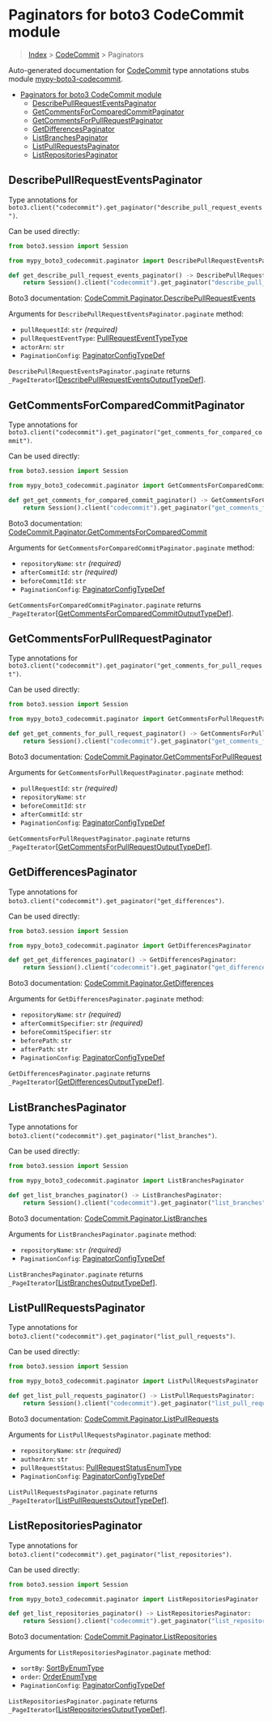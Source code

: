 <a id="paginators-for-boto3-codecommit-module"></a>

# Paginators for boto3 CodeCommit module

> [Index](../README.md) > [CodeCommit](./README.md) > Paginators

Auto-generated documentation for
[CodeCommit](https://boto3.amazonaws.com/v1/documentation/api/latest/reference/services/codecommit.html#CodeCommit)
type annotations stubs module
[mypy-boto3-codecommit](https://pypi.org/project/mypy-boto3-codecommit/).

- [Paginators for boto3 CodeCommit module](#paginators-for-boto3-codecommit-module)
  - [DescribePullRequestEventsPaginator](#describepullrequesteventspaginator)
  - [GetCommentsForComparedCommitPaginator](#getcommentsforcomparedcommitpaginator)
  - [GetCommentsForPullRequestPaginator](#getcommentsforpullrequestpaginator)
  - [GetDifferencesPaginator](#getdifferencespaginator)
  - [ListBranchesPaginator](#listbranchespaginator)
  - [ListPullRequestsPaginator](#listpullrequestspaginator)
  - [ListRepositoriesPaginator](#listrepositoriespaginator)

<a id="describepullrequesteventspaginator"></a>

## DescribePullRequestEventsPaginator

Type annotations for
`boto3.client("codecommit").get_paginator("describe_pull_request_events")`.

Can be used directly:

```python
from boto3.session import Session

from mypy_boto3_codecommit.paginator import DescribePullRequestEventsPaginator

def get_describe_pull_request_events_paginator() -> DescribePullRequestEventsPaginator:
    return Session().client("codecommit").get_paginator("describe_pull_request_events")
```

Boto3 documentation:
[CodeCommit.Paginator.DescribePullRequestEvents](https://boto3.amazonaws.com/v1/documentation/api/latest/reference/services/codecommit.html#CodeCommit.Paginator.DescribePullRequestEvents)

Arguments for `DescribePullRequestEventsPaginator.paginate` method:

- `pullRequestId`: `str` *(required)*
- `pullRequestEventType`:
  [PullRequestEventTypeType](./literals.md#pullrequesteventtypetype)
- `actorArn`: `str`
- `PaginationConfig`:
  [PaginatorConfigTypeDef](./type_defs.md#paginatorconfigtypedef)

`DescribePullRequestEventsPaginator.paginate` returns
`_PageIterator`\[[DescribePullRequestEventsOutputTypeDef](./type_defs.md#describepullrequesteventsoutputtypedef)\].

<a id="getcommentsforcomparedcommitpaginator"></a>

## GetCommentsForComparedCommitPaginator

Type annotations for
`boto3.client("codecommit").get_paginator("get_comments_for_compared_commit")`.

Can be used directly:

```python
from boto3.session import Session

from mypy_boto3_codecommit.paginator import GetCommentsForComparedCommitPaginator

def get_get_comments_for_compared_commit_paginator() -> GetCommentsForComparedCommitPaginator:
    return Session().client("codecommit").get_paginator("get_comments_for_compared_commit")
```

Boto3 documentation:
[CodeCommit.Paginator.GetCommentsForComparedCommit](https://boto3.amazonaws.com/v1/documentation/api/latest/reference/services/codecommit.html#CodeCommit.Paginator.GetCommentsForComparedCommit)

Arguments for `GetCommentsForComparedCommitPaginator.paginate` method:

- `repositoryName`: `str` *(required)*
- `afterCommitId`: `str` *(required)*
- `beforeCommitId`: `str`
- `PaginationConfig`:
  [PaginatorConfigTypeDef](./type_defs.md#paginatorconfigtypedef)

`GetCommentsForComparedCommitPaginator.paginate` returns
`_PageIterator`\[[GetCommentsForComparedCommitOutputTypeDef](./type_defs.md#getcommentsforcomparedcommitoutputtypedef)\].

<a id="getcommentsforpullrequestpaginator"></a>

## GetCommentsForPullRequestPaginator

Type annotations for
`boto3.client("codecommit").get_paginator("get_comments_for_pull_request")`.

Can be used directly:

```python
from boto3.session import Session

from mypy_boto3_codecommit.paginator import GetCommentsForPullRequestPaginator

def get_get_comments_for_pull_request_paginator() -> GetCommentsForPullRequestPaginator:
    return Session().client("codecommit").get_paginator("get_comments_for_pull_request")
```

Boto3 documentation:
[CodeCommit.Paginator.GetCommentsForPullRequest](https://boto3.amazonaws.com/v1/documentation/api/latest/reference/services/codecommit.html#CodeCommit.Paginator.GetCommentsForPullRequest)

Arguments for `GetCommentsForPullRequestPaginator.paginate` method:

- `pullRequestId`: `str` *(required)*
- `repositoryName`: `str`
- `beforeCommitId`: `str`
- `afterCommitId`: `str`
- `PaginationConfig`:
  [PaginatorConfigTypeDef](./type_defs.md#paginatorconfigtypedef)

`GetCommentsForPullRequestPaginator.paginate` returns
`_PageIterator`\[[GetCommentsForPullRequestOutputTypeDef](./type_defs.md#getcommentsforpullrequestoutputtypedef)\].

<a id="getdifferencespaginator"></a>

## GetDifferencesPaginator

Type annotations for
`boto3.client("codecommit").get_paginator("get_differences")`.

Can be used directly:

```python
from boto3.session import Session

from mypy_boto3_codecommit.paginator import GetDifferencesPaginator

def get_get_differences_paginator() -> GetDifferencesPaginator:
    return Session().client("codecommit").get_paginator("get_differences")
```

Boto3 documentation:
[CodeCommit.Paginator.GetDifferences](https://boto3.amazonaws.com/v1/documentation/api/latest/reference/services/codecommit.html#CodeCommit.Paginator.GetDifferences)

Arguments for `GetDifferencesPaginator.paginate` method:

- `repositoryName`: `str` *(required)*
- `afterCommitSpecifier`: `str` *(required)*
- `beforeCommitSpecifier`: `str`
- `beforePath`: `str`
- `afterPath`: `str`
- `PaginationConfig`:
  [PaginatorConfigTypeDef](./type_defs.md#paginatorconfigtypedef)

`GetDifferencesPaginator.paginate` returns
`_PageIterator`\[[GetDifferencesOutputTypeDef](./type_defs.md#getdifferencesoutputtypedef)\].

<a id="listbranchespaginator"></a>

## ListBranchesPaginator

Type annotations for
`boto3.client("codecommit").get_paginator("list_branches")`.

Can be used directly:

```python
from boto3.session import Session

from mypy_boto3_codecommit.paginator import ListBranchesPaginator

def get_list_branches_paginator() -> ListBranchesPaginator:
    return Session().client("codecommit").get_paginator("list_branches")
```

Boto3 documentation:
[CodeCommit.Paginator.ListBranches](https://boto3.amazonaws.com/v1/documentation/api/latest/reference/services/codecommit.html#CodeCommit.Paginator.ListBranches)

Arguments for `ListBranchesPaginator.paginate` method:

- `repositoryName`: `str` *(required)*
- `PaginationConfig`:
  [PaginatorConfigTypeDef](./type_defs.md#paginatorconfigtypedef)

`ListBranchesPaginator.paginate` returns
`_PageIterator`\[[ListBranchesOutputTypeDef](./type_defs.md#listbranchesoutputtypedef)\].

<a id="listpullrequestspaginator"></a>

## ListPullRequestsPaginator

Type annotations for
`boto3.client("codecommit").get_paginator("list_pull_requests")`.

Can be used directly:

```python
from boto3.session import Session

from mypy_boto3_codecommit.paginator import ListPullRequestsPaginator

def get_list_pull_requests_paginator() -> ListPullRequestsPaginator:
    return Session().client("codecommit").get_paginator("list_pull_requests")
```

Boto3 documentation:
[CodeCommit.Paginator.ListPullRequests](https://boto3.amazonaws.com/v1/documentation/api/latest/reference/services/codecommit.html#CodeCommit.Paginator.ListPullRequests)

Arguments for `ListPullRequestsPaginator.paginate` method:

- `repositoryName`: `str` *(required)*
- `authorArn`: `str`
- `pullRequestStatus`:
  [PullRequestStatusEnumType](./literals.md#pullrequeststatusenumtype)
- `PaginationConfig`:
  [PaginatorConfigTypeDef](./type_defs.md#paginatorconfigtypedef)

`ListPullRequestsPaginator.paginate` returns
`_PageIterator`\[[ListPullRequestsOutputTypeDef](./type_defs.md#listpullrequestsoutputtypedef)\].

<a id="listrepositoriespaginator"></a>

## ListRepositoriesPaginator

Type annotations for
`boto3.client("codecommit").get_paginator("list_repositories")`.

Can be used directly:

```python
from boto3.session import Session

from mypy_boto3_codecommit.paginator import ListRepositoriesPaginator

def get_list_repositories_paginator() -> ListRepositoriesPaginator:
    return Session().client("codecommit").get_paginator("list_repositories")
```

Boto3 documentation:
[CodeCommit.Paginator.ListRepositories](https://boto3.amazonaws.com/v1/documentation/api/latest/reference/services/codecommit.html#CodeCommit.Paginator.ListRepositories)

Arguments for `ListRepositoriesPaginator.paginate` method:

- `sortBy`: [SortByEnumType](./literals.md#sortbyenumtype)
- `order`: [OrderEnumType](./literals.md#orderenumtype)
- `PaginationConfig`:
  [PaginatorConfigTypeDef](./type_defs.md#paginatorconfigtypedef)

`ListRepositoriesPaginator.paginate` returns
`_PageIterator`\[[ListRepositoriesOutputTypeDef](./type_defs.md#listrepositoriesoutputtypedef)\].
